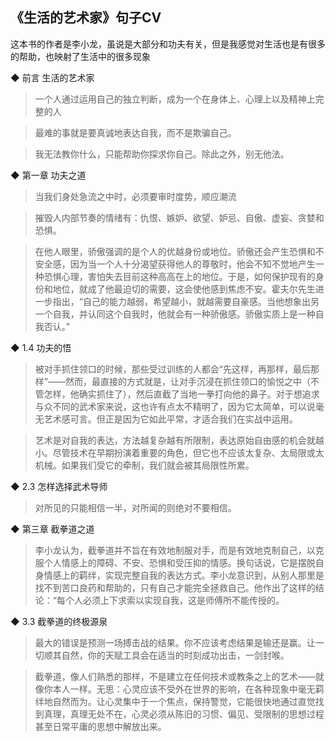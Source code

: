 ## 《生活的艺术家》句子CV

这本书的作者是李小龙，虽说是大部分和功夫有关，但是我感觉对生活也是有很多的帮助，也映射了生活中的很多现象

◆ 前言 生活的艺术家

> 一个人通过运用自己的独立判断，成为一个在身体上、心理上以及精神上完整的人

> 最难的事就是要真诚地表达自我，而不是欺骗自己。

> 我无法教你什么，只能帮助你探求你自己。除此之外，别无他法。

◆ 第一章 功夫之道

> 当我们身处急流之中时，必须要审时度势，顺应潮流

> 摧毁人内部节奏的情绪有：仇恨、嫉妒、欲望、妒忌、自傲、虚妄、贪婪和恐惧。

> 在他人眼里，骄傲强调的是个人的优越身份或地位。骄傲还会产生恐惧和不安全感，因为当一个人十分渴望获得他人的尊敬时，他会不知不觉地产生一种恐惧心理，害怕失去目前这种高高在上的地位。于是，如何保护现有的身份和地位，就成了他最迫切的需要，这会使他感到焦虑不安。霍夫尔先生进一步指出，“自己的能力越弱，希望越小，就越需要自豪感。当他想象出另一个自我，并认同这个自我时，他就会有一种骄傲感。骄傲实质上是一种自我否认。”

◆ 1.4 功夫的悟

> 被对手抓住领口的时候，那些受过训练的人都会“先这样，再那样，最后那样”——然而，最直接的方式就是，让对手沉浸在抓住领口的愉悦之中（不管怎样，他确实抓住了），然后直截了当地一拳打向他的鼻子。对于想追求与众不同的武术家来说，这也许有点太不精明了，因为它太简单，可以说毫无艺术感可言。但正是因为它如此平常，才适合我们在实战中运用。

> 艺术是对自我的表达，方法越复杂越有所限制，表达原始自由感的机会就越小。尽管技术在早期扮演着重要的角色，但它也不应该太复杂、太局限或太机械。如果我们受它的牵制，我们就会被其局限性所累。

◆ 2.3 怎样选择武术导师

> 对所见的只能相信一半，对所闻的则绝对不要相信。

◆ 第三章 截拳道之道

> 李小龙认为，截拳道并不旨在有效地制服对手，而是有效地克制自己，以克服个人情感上的障碍、不安、恐惧和受压抑的情感。换句话说，它是摆脱自身情感上的羁绊，实现完整自我的表达方式。李小龙意识到，从别人那里是找不到苦口良药和帮助的，只有自己才能完全拯救自己。他作出了这样的结论：“每个人必须上下求索以实现自我，这是师傅所不能传授的。

◆ 3.3 截拳道的终极源泉

> 最大的错误是预测一场搏击战的结果。你不应该考虑结果是输还是赢。让一切顺其自然，你的天赋工具会在适当的时刻成功出击，一剑封喉。

> 截拳道，像人们熟悉的那样，不是建立在任何技术或教条之上的艺术——就像你本人一样。无思：心灵应该不受外在世界的影响，在各种现象中毫无羁绊地自然而为。让心灵集中于一个焦点，保持警觉，它能很快地通过直觉找到真理，真理无处不在，心灵必须从陈旧的习惯、偏见、受限制的思想过程甚至日常平庸的思想中解放出来。

